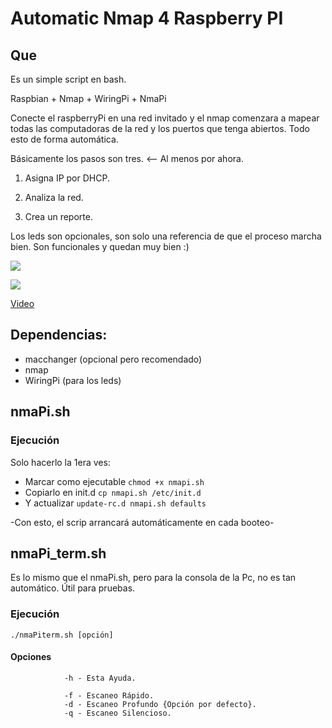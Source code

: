 Automatic Nmap 4 Raspberry PI
==================================

## Que

Es un simple script en bash.

Raspbian + Nmap + WiringPi + NmaPi

Conecte el raspberryPi en una red invitado y el nmap comenzara a mapear todas las computadoras de la red y los puertos que tenga abiertos. Todo esto de forma automática.

Básicamente los pasos son tres. <-- Al menos por ahora.

1) Asigna IP por DHCP.

2) Analiza la red.

3) Crea un reporte.


Los leds son opcionales, son solo una referencia de que el proceso marcha bien. Son funcionales y quedan muy bien :)


![](https://lh4.googleusercontent.com/-B8MZPznmNho/UjZvH-zC7fI/AAAAAAAASes/YsjE--DjGP0/s320/Rasp.png)

![](https://lh3.googleusercontent.com/-97XGzZwooRI/UjZw-tSWm9I/AAAAAAAASe4/pySenC_jztQ/s320/Led.png)

 [Video](http://www.youtube.com/watch?v=iubOgQMG2_o)
 

## Dependencias:

* macchanger (opcional pero recomendado)
* nmap
* WiringPi (para los leds)


## nmaPi.sh


### Ejecución

Solo hacerlo la 1era ves:

* Marcar como ejecutable `chmod +x nmapi.sh`
* Copiarlo en init.d `cp nmapi.sh /etc/init.d`
* Y actualizar `update-rc.d nmapi.sh defaults`

-Con esto, el scrip arrancará automáticamente en cada booteo-


## nmaPi_term.sh

Es lo mismo que el nmaPi.sh, pero para la consola de la Pc, no es tan automático. Útil para pruebas.


### Ejecución

`./nmaPiterm.sh [opción]`

#### Opciones
                -h - Esta Ayuda.

                -f - Escaneo Rápido.
                -d - Escaneo Profundo {Opción por defecto}.
                -q - Escaneo Silencioso.
